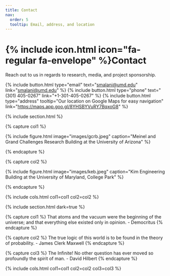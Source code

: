 ```yaml
---
title: Contact
nav:
  order: 5
  tooltip: Email, address, and location
---
```


# {% include icon.html icon="fa-regular fa-envelope" %}Contact

Reach out to us in regards to research, media, and project sponsorship. 

{%
  include button.html
  type="email"
  text="smalani@umd.edu"
  link="smalani@umd.edu"
%}
{%
  include button.html
  type="phone"
  text="(301) 405-0267"
  link="+1-301-405-0267"
%}
{%
  include button.html
  type="address"
  tooltip="Our location on Google Maps for easy navigation"
  link="https://maps.app.goo.gl/8YHSBYVuRY7BqxoG8"
%}

{% include section.html %}

{% capture col1 %}

{%
  include figure.html
  image="images/gcrb.jpeg"
  caption="Meinel and Grand Challenges Research Building at the University of Arizona"
%}

{% endcapture %}

{% capture col2 %}

{%
  include figure.html
  image="images/keb.jpeg"
  caption="Kim Engineering Building at the University of Maryland, College Park"
%}

{% endcapture %}

{% include cols.html col1=col1 col2=col2 %}

{% include section.html dark=true %}

{% capture col1 %}
That atoms and the vacuum were the beginning of the universe; and that everything else existed only in opinion. - Democritus
{% endcapture %}

{% capture col2 %}
The true logic of this world is to be found in the theory of probability. - James Clerk Maxwell
{% endcapture %}

{% capture col3 %}
The Infinite! No other question has ever moved so profoundly the spirit of man. - David Hilbert
{% endcapture %}

{% include cols.html col1=col1 col2=col2 col3=col3 %}
